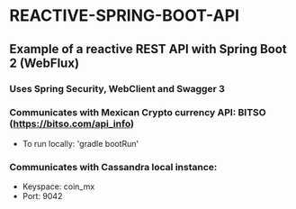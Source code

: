 # REACTIVE-SPRING-BOOT-API
## Example of a reactive REST API with Spring Boot 2 (WebFlux)
### Uses Spring Security, WebClient and Swagger 3
### Communicates with Mexican Crypto currency API: BITSO (https://bitso.com/api_info)
- To run locally: 'gradle bootRun'
### Communicates with Cassandra local instance:
- Keyspace: coin_mx  
- Port: 9042
